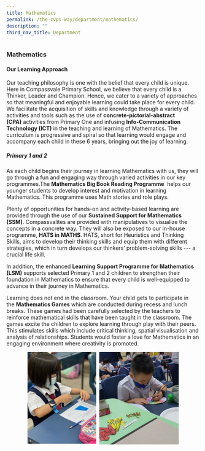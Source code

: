 ```yaml
---
title: Mathematics
permalink: /the-cvps-way/department/mathematics/
description: ""
third_nav_title: Department
---
```

### **Mathematics**
#### **Our Learning Approach**
Our teaching philosophy is one with the belief that every child is unique. Here in Compassvale Primary School, we believe that every child is a Thinker, Leader and Champion. Hence, we cater to a variety of approaches so that meaningful and enjoyable learning could take place for every child. We facilitate the acquisition of skills and knowledge through a variety of activities and tools such as the use of **concrete-pictorial-abstract (CPA)** activities from Primary One and infusing **Info-Communication Technology (ICT)** in the teaching and learning of Mathematics. The curriculum is progressive and spiral so that learning would engage and accompany each child in these 6 years, bringing out the joy of learning.

##### **Primary 1 and 2**
As each child begins their journey in learning Mathematics with us, they will go through a fun and engaging way through varied activities in our key programmes.The **Mathematics Big Book Reading Programme**  helps our younger students to develop interest and motivation in learning Mathematics. This programme uses Math stories and role plays. 

Plenty of opportunities for hands-on and activity-based learning are provided through the use of our **Sustained Support for Mathematics (SSM)**. Compassvalites are provided with manipulatives to visualize the concepts in a concrete way. They will also be exposed to our in-house programme, **HATS in MATHS**. HATS, short for Heuristics and Thinking Skills, aims to develop their thinking skills and equip them with different strategies, which in turn develops our thinkers’ problem-solving skills --- a crucial life skill. 

In addition, the enhanced **Learning Support Programme for Mathematics (LSM)** supports selected Primary 1 and 2 children to strengthen their foundation in Mathematics to ensure that every child is well-equipped to advance in their journey in Mathematics.

Learning does not end in the classroom. Your child gets to participate in the **Mathematics Games** which are conducted during recess and lunch breaks. These games had been carefully selected by the teachers to reinforce mathematical skills that have been taught in the classroom. The games excite the children to explore learning through play with their peers. This stimulates skills which include critical thinking, spatial visualisation and analysis of relationships. Students would foster a love for Mathematics in an engaging environment where creativity is promoted.

<img src="/images/math2.jpeg" style="width:41%;margin-right:55px;" align = "right">
<img src="/images/math1.jpeg" style="width:35.5%;margin-left:55px;" align = "left">

<br clear="left">
